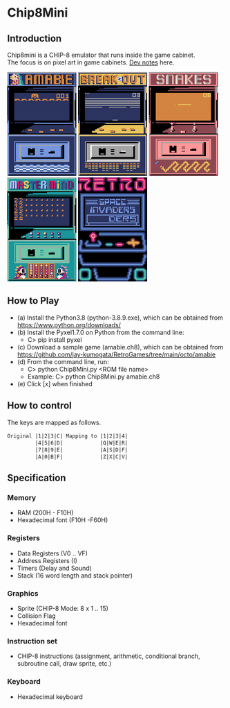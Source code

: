 # Chip8Mini

## Introduction

Chip8mini is a CHIP-8 emulator that runs inside the game cabinet.  
The focus is on pixel art in game cabinets.
[Dev notes](https://github.com/jay-kumogata/Chip8Mini/blob/main/doc/220610_DevNotes.md) here.

![](https://github.com/jay-kumogata/Chip8Mini/blob/main/screenshots/amabie08.gif)
![](https://github.com/jay-kumogata/Chip8Mini/blob/main/screenshots/breakout01.gif)
![](https://github.com/jay-kumogata/Chip8Mini/blob/main/screenshots/snake02.gif)
![](https://github.com/jay-kumogata/Chip8Mini/blob/main/screenshots/mastermind01.gif)
![](https://github.com/jay-kumogata/Chip8Mini/blob/main/screenshots/neon01.gif)

## How to Play

- (a) Install the Python3.8 (python-3.8.9.exe), which can be obtained from https://www.python.org/downloads/
- (b) Install the Pyxel1.7.0 on Python from the command line:  
  - C> pip install pyxel
- (c) Download a sample game (amabie.ch8), which can be obtained from https://github.com/jay-kumogata/RetroGames/tree/main/octo/amabie
- (d) From the command line, run:
  - C> python Chip8Mini.py \<ROM file name\>
  - Example: C> python Chip8Mini.py amabie.ch8
- (e) Click [x] when finished

## How to control
  
The keys are mapped as follows.
  
	Original |1|2|3|C| Mapping to |1|2|3|4|
	         |4|5|6|D|            |Q|W|E|R|
	         |7|8|9|E|            |A|S|D|F|
	         |A|0|B|F|            |Z|X|C|V|

## Specification
### Memory
- RAM (200H - F10H)
- Hexadecimal font (F10H -F60H)

### Registers
- Data Registers (V0 .. VF)
- Address Registers (I)
- Timers (Delay and Sound)
- Stack (16 word length and stack pointer)

### Graphics
- Sprite (CHIP-8 Mode: 8 x 1 .. 15)
- Collision Flag
- Hexadecimal font
  
### Instruction set
- CHIP-8 instructions (assignment, arithmetic, conditional branch, subroutine call, draw sprite, etc.)

### Keyboard
- Hexadecimal keyboard
